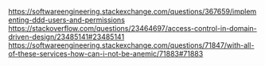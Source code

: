 https://softwareengineering.stackexchange.com/questions/367659/implementing-ddd-users-and-permissions
https://stackoverflow.com/questions/23464697/access-control-in-domain-driven-design/23485141#23485141
https://softwareengineering.stackexchange.com/questions/71847/with-all-of-these-services-how-can-i-not-be-anemic/71883#71883
